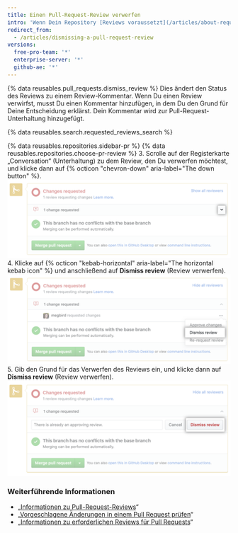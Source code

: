 ```yaml
---
title: Einen Pull-Request-Review verwerfen
intro: 'Wenn Dein Repository [Reviews voraussetzt](/articles/about-required-reviews-for-pull-requests), kannst Du Pull-Request-Reviews verwerfen, die nicht mehr gültig sind oder vom Reviewer nicht genehmigt werden können.'
redirect_from:
  - /articles/dismissing-a-pull-request-review
versions:
  free-pro-team: '*'
  enterprise-server: '*'
  github-ae: '*'
---
```


{% data reusables.pull_requests.dismiss_review %}
Dies ändert den Status des Reviews zu einem Review-Kommentar. Wenn Du einen Review verwirfst, musst Du einen Kommentar hinzufügen, in dem Du den Grund für Deine Entscheidung erklärst. Dein Kommentar wird zur Pull-Request-Unterhaltung hinzugefügt.

{% data reusables.search.requested_reviews_search %}

{% data reusables.repositories.sidebar-pr %}
{% data reusables.repositories.choose-pr-review %}
3. Scrolle auf der Registerkarte „Conversation“ (Unterhaltung) zu dem Review, den Du verwerfen möchtest, und klicke dann auf {% octicon "chevron-down" aria-label="The down button" %}. ![Chevron-Symbol (spitze Klammer) im Merge-Feld](/assets/images/help/pull_requests/merge_box/pull-request-open-menu.png)
4. Klicke auf {% octicon "kebab-horizontal" aria-label="The horizontal kebab icon" %} und anschließend auf **Dismiss review** (Review verwerfen). ![3-Punkte-Symbol im Merge-Feld](/assets/images/help/pull_requests/merge_box/pull-request-dismiss-review.png)
5. Gib den Grund für das Verwerfen des Reviews ein, und klicke dann auf **Dismiss review** (Review verwerfen). ![Schaltfläche „Dismiss review" (Verwerfen eines Reviews)](/assets/images/help/pull_requests/merge_box/pull-request-dismiss-review-button.png)

### Weiterführende Informationen

- „[Informationen zu Pull-Request-Reviews](/articles/about-pull-request-reviews)“
- „[Vorgeschlagene Änderungen in einem Pull Request prüfen](/articles/reviewing-proposed-changes-in-a-pull-request)“
- „[Informationen zu erforderlichen Reviews für Pull Requests](/articles/about-required-reviews-for-pull-requests)“
